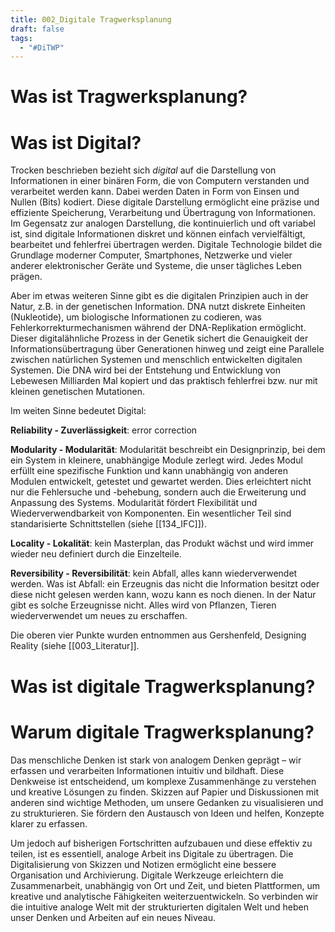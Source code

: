```yaml
---
title: 002_Digitale Tragwerksplanung
draft: false
tags:
  - "#DiTWP"
---
```


# Was ist Tragwerksplanung?




# Was ist Digital?

Trocken beschrieben bezieht sich *digital* auf die Darstellung von Informationen in einer binären Form, die von Computern verstanden und verarbeitet werden kann. Dabei werden Daten in Form von Einsen und Nullen (Bits) kodiert. Diese digitale Darstellung ermöglicht eine präzise und effiziente Speicherung, Verarbeitung und Übertragung von Informationen. Im Gegensatz zur analogen Darstellung, die kontinuierlich und oft variabel ist, sind digitale Informationen diskret und können einfach vervielfältigt, bearbeitet und fehlerfrei übertragen werden. Digitale Technologie bildet die Grundlage moderner Computer, Smartphones, Netzwerke und vieler anderer elektronischer Geräte und Systeme, die unser tägliches Leben prägen.

Aber im etwas weiteren Sinne gibt es die digitalen Prinzipien auch in der Natur, z.B. in der genetischen Information.
DNA nutzt  diskrete Einheiten (Nukleotide), um biologische Informationen zu codieren, was Fehlerkorrekturmechanismen während der DNA-Replikation ermöglicht. Dieser digitalähnliche Prozess in der Genetik sichert die Genauigkeit der Informationsübertragung über Generationen hinweg und zeigt eine Parallele zwischen natürlichen Systemen und menschlich entwickelten digitalen Systemen.
Die DNA wird bei der Entstehung und Entwicklung von Lebewesen Milliarden Mal kopiert und das praktisch fehlerfrei bzw. nur mit kleinen genetischen Mutationen.

Im weiten Sinne bedeutet Digital: 

**Reliability - Zuverlässigkeit**: error correction


**Modularity - Modularität**: Modularität beschreibt ein Designprinzip, bei dem ein System in kleinere, unabhängige Module zerlegt wird. Jedes Modul erfüllt eine spezifische Funktion und kann unabhängig von anderen Modulen entwickelt, getestet und gewartet werden. Dies erleichtert nicht nur die Fehlersuche und -behebung, sondern auch die Erweiterung und Anpassung des Systems. Modularität fördert Flexibilität und Wiederverwendbarkeit von Komponenten. Ein wesentlicher Teil sind standarisierte Schnittstellen (siehe [[134_IFC]]).

**Locality - Lokalität**: kein Masterplan, das Produkt wächst und wird immer wieder neu definiert durch die Einzelteile. 

**Reversibility - Reversibilität**: kein Abfall, alles kann wiederverwendet werden. Was ist Abfall: ein Erzeugnis das nicht die Information besitzt oder diese nicht gelesen werden kann, wozu kann es noch dienen. In der Natur gibt es solche Erzeugnisse nicht. Alles wird von Pflanzen, Tieren wiederverwendet um neues zu erschaffen.

Die oberen vier Punkte wurden entnommen aus Gershenfeld, Designing Reality (siehe [[003_Literatur]].

# Was ist digitale Tragwerksplanung?





# Warum digitale Tragwerksplanung?

Das menschliche Denken ist stark von analogem Denken geprägt – wir erfassen und verarbeiten Informationen intuitiv und bildhaft. Diese Denkweise ist entscheidend, um komplexe Zusammenhänge zu verstehen und kreative Lösungen zu finden. Skizzen auf Papier und Diskussionen mit anderen sind wichtige Methoden, um unsere Gedanken zu visualisieren und zu strukturieren. Sie fördern den Austausch von Ideen und helfen, Konzepte klarer zu erfassen.

Um jedoch auf bisherigen Fortschritten aufzubauen und diese effektiv zu teilen, ist es essentiell, analoge Arbeit ins Digitale zu übertragen. Die Digitalisierung von Skizzen und Notizen ermöglicht eine bessere Organisation und Archivierung. Digitale Werkzeuge erleichtern die Zusammenarbeit, unabhängig von Ort und Zeit, und bieten Plattformen, um kreative und analytische Fähigkeiten weiterzuentwickeln. So verbinden wir die intuitive analoge Welt mit der strukturierten digitalen Welt und heben unser Denken und Arbeiten auf ein neues Niveau.